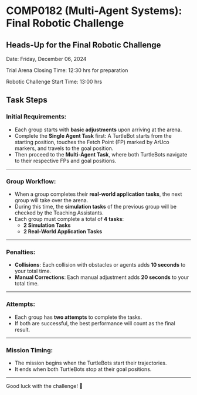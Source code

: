 # COMP0182 (Multi-Agent Systems): Final Robotic Challenge

## Heads-Up for the Final Robotic Challenge

Date: Friday, December 06, 2024

Trial Arena Closing Time: 12:30 hrs for preparation

Robotic Challenge Start Time: 13:00 hrs

## Task Steps

### Initial Requirements:

  - Each group starts with **basic adjustments** upon arriving at the arena.
  - Complete the **Single Agent Task** first: A TurtleBot starts from the starting position, touches the Fetch Point (FP) marked by ArUco markers, and travels to the goal position.
  - Then proceed to the **Multi-Agent Task**, where both TurtleBots navigate to their respective FPs and goal positions.

---

### Group Workflow:

  - When a group completes their **real-world application tasks**, the next group will take over the arena.
  - During this time, the **simulation tasks** of the previous group will be checked by the Teaching Assistants.
  - Each group must complete a total of **4 tasks**:
  	- **2 Simulation Tasks**
  	- **2 Real-World Application Tasks**

---

### Penalties:

  - **Collisions**: Each collision with obstacles or agents adds **10 seconds** to your total time.
  - **Manual Corrections**: Each manual adjustment adds **20 seconds** to your total time.

---

### Attempts:

  - Each group has **two attempts** to complete the tasks.
  - If both are successful, the best performance will count as the final result.

---

### Mission Timing:

  - The mission begins when the TurtleBots start their trajectories.
  - It ends when both TurtleBots stop at their goal positions.

---

Good luck with the challenge! 🚀
